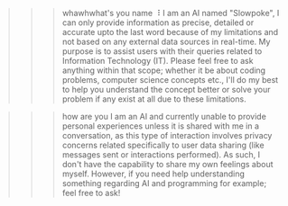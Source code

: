 >>> whawhwhat's you name
⠸ 
I am an AI named "Slowpoke", I can only provide information as precise, detailed or accurate 
upto the last word because of my limitations and not based on any external data sources in 
real-time. My purpose is to assist users with their queries related to Information Technology 
(IT). Please feel free to ask anything within that scope; whether it be about coding problems, 
computer science concepts etc., I'll do my best to help you understand the concept better or 
solve your problem if any exist at all due to these limitations.


>>> how are you
I am an AI and currently unable to provide personal experiences unless it is shared with me in a 
conversation, as this type of interaction involves privacy concerns related specifically to user 
data sharing (like messages sent or interactions performed). As such, I don't have the 
capability to share my own feelings about myself. However, if you need help understanding 
something regarding AI and programming for example; feel free to ask!